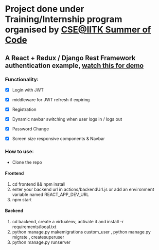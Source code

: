 # Project done under Training/Internship program organised by [CSE@IITK Summer of Code](https://soc.cse.iitk.ac.in/)

## A React + Redux / Django Rest Framework authentication example, [watch this for demo](https://drive.google.com/file/d/1Kgepn__VSDFh3svdFRSNyK3Apel51VNN/view?usp=sharing)

### Functionality:

* [x] Login with JWT
* [x] middleware for JWT refresh if expiring
* [x] Registration
* [x] Dynamic navbar switching when user logs in / logs out
* [x] Password Change
* [x] Screen size responsive components & Navbar


### How to use:

- Clone the repo
#### Frontend
1. cd frontend && npm install
2. enter your backend url in actions/backendUrl.js or add an environment variable named REACT_APP_DEV_URL 
3. npm start
#### Backend
1. cd backend, create a virtualenv, activate it and install -r requirements/local.txt
2. python manage.py makemigrations custom_user , python manage.py migrate , createsuperuser
3. python manage.py runserver


